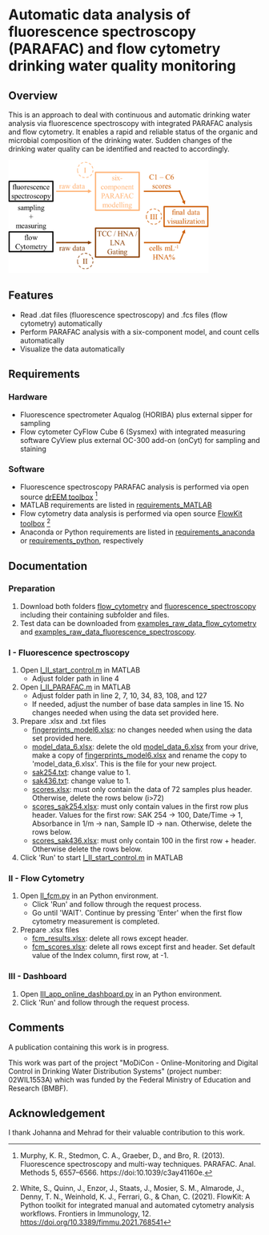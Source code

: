 # Automatic data analysis of fluorescence spectroscopy (PARAFAC) and flow cytometry drinking water quality monitoring
## Overview
This is an approach to deal with continuous and automatic drinking water analysis via fluorescence spectroscopy with integrated PARAFAC analysis and flow cytometry. It enables a rapid and reliable status of the organic and microbial composition of the drinking water. Sudden changes of the drinking water quality can be identified and reacted to accordingly. 

<img src="schematic_overview.png" width="400">

## Features
- Read .dat files (fluorescence spectroscopy) and .fcs files (flow cytometry) automatically
- Perform PARAFAC analysis with a six-component model, and count cells automatically
- Visualize the data automatically
## Requirements 
### Hardware
- Fluorescence spectrometer Aqualog (HORIBA) plus  external sipper for sampling
- Flow cytometer CyFlow Cube 6 (Sysmex) with integrated measuring software CyView plus external OC-300 add-on (onCyt) for sampling and staining
### Software
- Fluorescence spectroscopy PARAFAC analysis is performed via open source [drEEM toolbox](https://dreem.openfluor.org/) [^1]
- MATLAB requirements are listed in [requirements_MATLAB](/requirements_MATLAB)
- Flow cytometry data analysis is performed via open source [FlowKit toolbox](https://github.com/whitews/FlowKit?tab=readme-ov-file#documentation) [^2]
- Anaconda or Python requirements are listed in [requirements_anaconda](/requirements_anaconda) or [requirements_python](/requirements_python), respectively
[^1]: Murphy, K. R., Stedmon, C. A., Graeber, D., and Bro, R. (2013). Fluorescence spectroscopy and multi-way techniques. PARAFAC. Anal. Methods 5, 6557–6566. https://doi:10.1039/c3ay41160e.
[^2]: White, S., Quinn, J., Enzor, J., Staats, J., Mosier, S. M., Almarode, J., Denny, T. N., Weinhold, K. J., Ferrari, G., & Chan, C. (2021). FlowKit: A Python toolkit for integrated manual and automated cytometry analysis workflows. Frontiers in Immunology, 12. https://doi.org/10.3389/fimmu.2021.768541
## Documentation
### Preparation
1. Download both folders [flow_cytometry](/flow_cytometry/) and [fluorescence_spectroscopy](/fluorescence_spectroscopy/) including their containing subfolder and files.
2. Test data can be downloaded from [examples_raw_data_flow_cytometry](/examples_raw_data_flow_cytometry/) and [examples_raw_data_fluorescence_spectroscopy](/examples_raw_data_fluorescence_spectroscopy/).
### I - Fluorescence spectroscopy
1. Open [I_II_start_control.m](/I_I_start_control.m) in MATLAB
   - Adjust folder path in line 4
2. Open [I_II_PARAFAC.m](/I_II_PARAFAC.m) in MATLAB
   - Adjust folder path in line 2, 7, 10, 34, 83, 108, and 127
   - If needed, adjust the number of base data samples in line 15. No changes needed when using the data set provided here.
3. Prepare .xlsx and .txt files
   - [fingerprints_model6.xlsx](/fluorescence_spectroscopy/fingerprints_model6.xlsx): no changes needed when using the data set provided here.
   - [model_data_6.xlsx](/fluorescence_spectroscopy/model_data_6.xlsx): delete the old [model_data_6.xlsx](/fluorescence_spectroscopy/model_data_6.xlsx) from your drive, make a copy of [fingerprints_model6.xlsx](/fluorescence_spectroscopy/fingerprints_model6.xlsx) and rename the copy to 'model_data_6.xlsx'. This is the file for your new project.
   - [sak254.txt](/fluorescence_spectroscopy/sak254.txt): change value to 1.
   - [sak436.txt](/fluorescence_spectroscopy/sak436.txt): change value to 1.
   - [scores.xlsx](/fluorescence_spectroscopy/scores.xlsx): must only contain the data of 72 samples plus header. Otherwise, delete the rows below (i>72)
   - [scores_sak254.xlsx](/fluorescence_spectroscopy/scores_sak254.xlsx): must only contain values in the first row plus header. Values for the first row: SAK 254 -> 100, Date/Time -> 1, Absorbance in 1/m -> nan, Sample ID -> nan. Otherwise, delete the rows below.
   - [scores_sak436.xlsx](/fluorescence_spectroscopy/scores_sak436.xlsx): must only contain 100 in the first row + header. Otherwise delete the rows below.
4. Click 'Run' to start [I_II_start_control.m](/I_I_start_control.m) in MATLAB
### II - Flow Cytometry
1. Open [II_fcm.py](/II_fcm.py) in an Python environment.
   - Click 'Run' and follow through the request process.
   - Go until 'WAIT'. Continue by pressing 'Enter' when the first flow cytometry measurement is completed.
2. Prepare .xlsx files
   - [fcm_results.xlsx](/flow_cytometry/fcm_results.xlsx): delete all rows except header.
   - [fcm_scores.xlsx](/flow_cytometry/fcm_scores.xlsx): delete all rows except first and header. Set default value of the Index column, first row, at -1.
### III - Dashboard 
1. Open [III_app_online_dashboard.py](/III_app_online_dashboard.py) in an Python environment.
2. Click 'Run' and follow through the request process.
## Comments
A publication containing this work is in progress.

This work was part of the project "MoDiCon - Online-Monitoring and Digital Control in Drinking Water Distribution Systems" (project number: 02WIL1553A) which was funded by the Federal Ministry of Education and Research (BMBF).
## Acknowledgement
I thank Johanna and Mehrad for their valuable contribution to this work.
